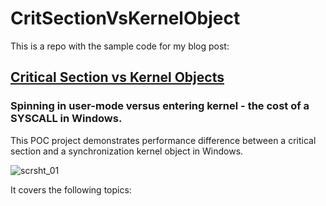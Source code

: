 # CritSectionVsKernelObject

This is a repo with the sample code for my blog post:

## [Critical Section vs Kernel Objects](https://dennisbabkin.com/blog/?i=AAA11D00)
### Spinning in user-mode versus entering kernel - the cost of a SYSCALL in Windows.

This POC project demonstrates performance difference between a critical section and a synchronization kernel object in Windows.

![scrsht_01](https://github.com/dennisbabkin/CritSectionVsKernelObject/blob/main/CritSectionVsKernelObject/Screenshots/scr1.png)

It covers the following topics:
